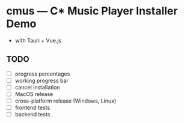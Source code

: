 # cmus — C* Music Player Installer Demo

- with Tauri + Vue.js

## TODO

- [ ] progress percentages
- [ ] working progress bar
- [ ] cancel installation
- [ ] MacOS release
- [ ] cross-platform release (Windows, Linux)
- [ ] frontend tests
- [ ] backend tests